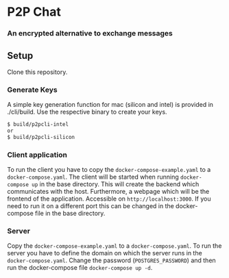 
# P2P Chat
### An encrypted alternative to exchange messages

## Setup

Clone this repository.

### Generate Keys
A simple key generation function for mac (silicon and intel) is provided in ./cli/build.
Use the respective binary to create your keys.
```bash
$ build/p2pcli-intel
or 
$ build/p2pcli-silicon
```

### Client application
To run the client you have to copy the `docker-compose-example.yaml` to a `docker-compose.yaml`.
The client will be started when running `docker-compose up` in the base directory. 
This will create the backend which communicates with the host. Furthermore, a webpage which will be the frontend 
of the application. Accessible on `http://localhost:3000`.
If you need to run it on a different port this can be changed in the docker-compose file in the base directory.

### Server
Copy the `docker-compose-example.yaml` to a `docker-compose.yaml`.
To run the server you have to define the domain on which the server runs in the `docker-compose.yaml`. 
Change the password (`POSTGRES_PASSWORD`) and then run the docker-compose file `docker-compose up -d`.
